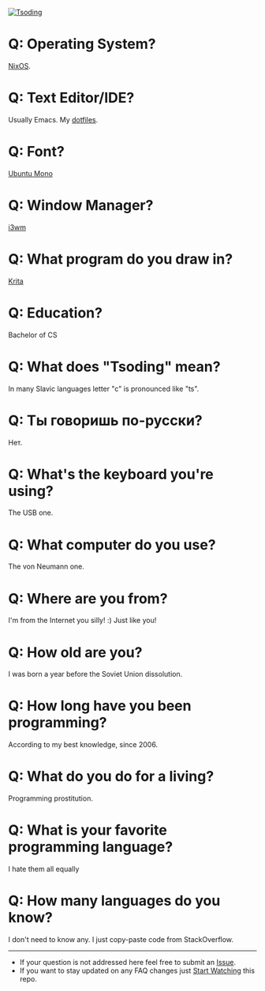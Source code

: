 [![Tsoding](https://img.shields.io/badge/twitch.tv-tsoding-purple?logo=twitch&style=for-the-badge)](https://www.twitch.tv/tsoding)
# Q: Operating System?
[NixOS](https://nixos.org/).

# Q: Text Editor/IDE?
Usually Emacs. My [dotfiles](http://github.com/rexim/dotfiles).

# Q: Font?
[Ubuntu Mono](https://design.ubuntu.com/font/)

# Q: Window Manager?
[i3wm](https://i3wm.org/)

# Q: What program do you draw in?
[Krita](https://krita.org/en/)

# Q: Education?
Bachelor of CS

# Q: What does "Tsoding" mean?
In many Slavic languages letter "c" is pronounced like "ts".

# Q: Ты говоришь по-русски?
Нет.

# Q: What's the keyboard you're using?
The USB one.

# Q: What computer do you use?
The von Neumann one.

# Q: Where are you from?
I'm from the Internet you silly! :) Just like you!

# Q: How old are you?
I was born a year before the Soviet Union dissolution.

# Q: How long have you been programming?
According to my best knowledge, since 2006.

# Q: What do you do for a living?
Programming prostitution.

# Q: What is your favorite programming language?
I hate them all equally

# Q: How many languages do you know?
I don't need to know any. I just copy-paste code from StackOverflow.

---

- If your question is not addressed here feel free to submit an [Issue](https://github.com/tsoding/faq/issues).
- If you want to stay updated on any FAQ changes just [Start Watching](https://help.github.com/en/articles/watching-and-unwatching-repositories#watching-a-single-repository) this repo.
